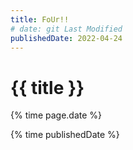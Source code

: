 ```yaml
---
title: FoUr!!
# date: git Last Modified
publishedDate: 2022-04-24
---
```


# {{ title }}

{% time page.date %}

{% time publishedDate %}
